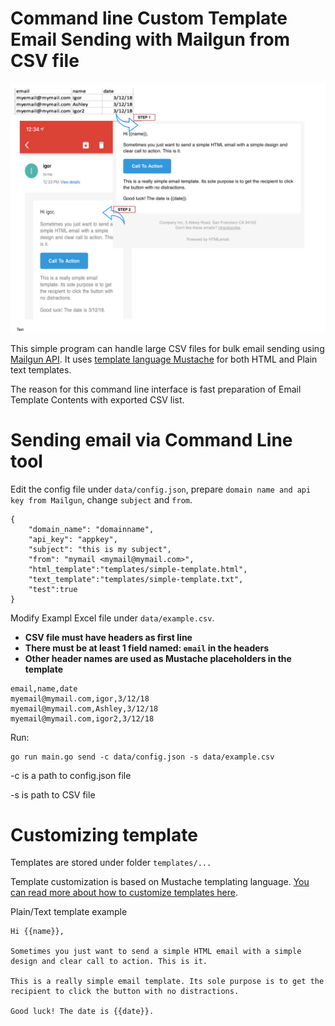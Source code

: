 # Command line Custom Template Email Sending with Mailgun from CSV file

![alt text](https://raw.githubusercontent.com/igorrendulic/mailgun-csv-bulk-send/master/docs/mailgun-bulk.png)

This simple program can handle large CSV files for bulk email sending using [Mailgun API](https://www.mailgun.com). It uses [template language Mustache](http://mustache.github.io/mustache.5.html) for both HTML and Plain text templates. 

The reason for this command line interface is fast preparation of Email Template Contents with exported CSV list.

# Sending email via Command Line tool

Edit the config file under `data/config.json`, prepare `domain name and api key from Mailgun`, change `subject` and `from`. 
```
{
	"domain_name": "domainname",
	"api_key": "appkey",
	"subject": "this is my subject",
	"from": "mymail <mymail@mymail.com>",
	"html_template":"templates/simple-template.html",
	"text_template":"templates/simple-template.txt",
	"test":true
}
```

Modify Exampl Excel file under `data/example.csv`. 

- **CSV file must have headers as first line**
- **There must be at least 1 field named: `email` in the headers**
- **Other header names are used as Mustache placeholders in the template**

```
email,name,date
myemail@mymail.com,igor,3/12/18
myemail@mymail.com,Ashley,3/12/18
myemail@mymail.com,igor2,3/12/18
```

Run: 
```
go run main.go send -c data/config.json -s data/example.csv 
```

-c is a path to config.json file

-s is path to CSV file

# Customizing template

Templates are stored under folder `templates/...`

Template customization is based on Mustache templating language. [You can read more about how to customize templates here](http://mustache.github.io/mustache.5.html).

Plain/Text template example
```
Hi {{name}},

Sometimes you just want to send a simple HTML email with a simple design and clear call to action. This is it.

This is a really simple email template. Its sole purpose is to get the recipient to click the button with no distractions.

Good luck! The date is {{date}}.
```